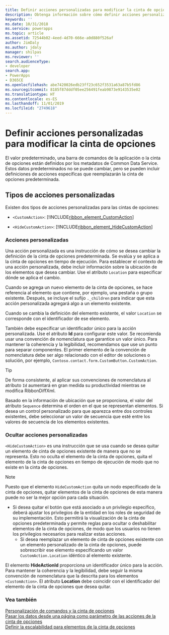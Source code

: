 ```yaml
---
title: Definir acciones personalizadas para modificar la cinta de opciones (aplicaciones basadas en modelos) | Microsoft Docs
description: Obtenga información sobre cómo definir acciones personalizadas para modificar la cinta de opciones.
keywords: ''
ms.date: 10/31/2018
ms.service: powerapps
ms.topic: article
ms.assetid: 72544b02-4eed-4d70-666e-a0d880f526af
author: JimDaly
ms.author: jdaly
manager: shilpas
ms.reviewer: ''
search.audienceType:
- developer
search.app:
- PowerApps
- D365CE
ms.openlocfilehash: abe7420026edb23ff23c652f3531a63a87b5fd86
ms.sourcegitcommit: 8185f87dddf05ee256491feab9873e9143535e02
ms.translationtype: HT
ms.contentlocale: es-ES
ms.lasthandoff: 11/01/2019
ms.locfileid: "2749618"
---
```

# <a name="define-custom-actions-to-modify-the-ribbon"></a>Definir acciones personalizadas para modificar la cinta de opciones

<!-- https://docs.microsoft.com/dynamics365/customer-engagement/developer/customize-dev/define-custom-actions-modify-ribbon -->

El valor predeterminado, una barra de comandos de la aplicación o la cinta de opciones están definidos por los metadatos de Common Data Service. Estos datos predeterminados no se puede cambiar, pero se pueden incluir definiciones de acciones específicas que reemplazarán la cinta de opciones predeterminada.  
  
## <a name="types-of-custom-actions"></a>Tipos de acciones personalizadas  
 Existen dos tipos de acciones personalizadas para las cintas de opciones:  
  
- `<CustomAction>`: [!INCLUDE[ribbon_element_CustomAction](../../includes/ribbon-element-customaction.md)]  
  
- `<HideCustomAction>`: [!INCLUDE[ribbon_element_HideCustomAction](../../includes/ribbon-element-hidecustomaction.md)]  
  
### <a name="custom-actions"></a>Acciones personalizadas  
 Una acción personalizada es una instrucción de cómo se desea cambiar la definición de la cinta de opciones predeterminada. Se evalúa y se aplica a la cinta de opciones en tiempo de ejecución. Para establecer el contexto de una acción personalizada, debe incluir información sobre la ubicación de los elementos que desea cambiar. Use el atributo `Location` para especificar dónde se aplica el cambio.  
  
 Cuando se agrega un nuevo elemento de la cinta de opciones, se hace referencia al elemento que contiene, por ejemplo, una pestaña o grupo existente. Después, se incluye el sufijo `._children` para indicar que esta acción personalizada agregará algo a un elemento existente.  
  
 Cuando se cambia la definición del elemento existente, el valor `Location` se corresponde con el identificador de ese elemento.  
  
 También debe especificar un identificador único para la acción personalizada. Use el atributo **Id** para configurar este valor. Se recomienda usar una convención de nomenclatura que garantice un valor único. Para mantener la coherencia y la legibilidad, recomendamos que use un punto para separar componentes. El primer elemento de la convención de nomenclatura debe ser algo relacionado con el editor de soluciones o solución, por ejemplo, `Contoso.contact.form.CustomButton.CustomAction`.  
  
> [!TIP]
>  De forma consistente, al aplicar sus convenciones de nomenclatura al atributo `Id` aumentará en gran medida su productividad mientras se modifica RibbonDiffXml.  
  
 Basado en la información de ubicación que se proporciona, el valor del atributo `Sequence` determina el orden en el que se representan elementos. Si desea un control personalizado para que aparezca entre dos controles existentes, debe seleccionar un valor de secuencia que esté entre los valores de secuencia de los elementos existentes.  
  
### <a name="hide-custom-actions"></a>Ocultar acciones personalizadas  
 `<HideCustomAction>` es una instrucción que se usa cuando se desea quitar un elemento de cinta de opciones existente de manera que no se representa. Esto no oculta el elemento de la cinta de opciones, quita el elemento de la cinta de opciones en tiempo de ejecución de modo que no existe en la cinta de opciones.  
  
> [!NOTE]
>  Puesto que el elemento `HideCustomAction` quita un nodo especificado de la cinta de opciones, quitar elementos de la cinta de opciones de esta manera puede no ser la mejor opción para cada situación.  
> 
> - Si desea quitar el botón que está asociado a un privilegio específico, deberá ajustar los privilegios de la entidad en los roles de seguridad de su implementación. Esto permitirá la visualización de la cinta de opciones predeterminada y permite reglas para ocultar o deshabilitar elementos de la cinta de opciones, de modo que los usuarios no tienen los privilegios necesarios para realizar estas acciones.  
>   -   Si desea reemplazar un elemento de cinta de opciones existente con un elemento personalizado de la cinta de opciones, puede sobrescribir ese elemento especificando un valor `CustomAction.Location` idéntico al elemento existente.  
  
 El elemento **HideActionId** proporciona un identificador único para la acción. Para mantener la coherencia y la legibilidad, debe seguir la misma convención de nomenclatura que la descrita para los elementos `<CustomAction>`. El atributo **Location** debe coincidir con el identificador del elemento de la cinta de opciones que desea quitar.  
  
### <a name="see-also"></a>Vea también  
 [Personalización de comandos y la cinta de opciones](customize-commands-ribbon.md)   
 [Pasar los datos desde una página como parámetro de las acciones de la cinta de opciones](/dynamics365/customer-engagement/developer/customize-dev/pass-dynamics-365-data-page-parameter-ribbon-actions)<br/>   <!-- TODO need to update the relevant PowerApps repo link-->
 [Definir la escalabilidad para elementos de la cinta de opciones](define-scaling-ribbon-elements.md)
